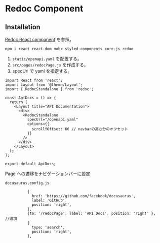 # Redoc Component

## Installation

[Redoc React component](https://redocly.com/docs/redoc/deployment/react) を参照。

```
npm i react react-dom mobx styled-components core-js redoc
```

1. `static/openapi.yaml` を配置する。
1. `src/pages/redocPage.js` を作成する。
1. specUrl で yaml を指定する。

```
import React from 'react';
import Layout from '@theme/Layout';
import { RedocStandalone } from 'redoc';

const ApiDocs = () => {
  return (
    <Layout title="API Documentation">
      <div>
        <RedocStandalone
          specUrl="/openapi.yaml"
          options={{
            scrollYOffset: 60 // navbarの高さ分のオフセット
          }}
        />
      </div>
    </Layout>
  );
};

export default ApiDocs;
```

Page への遷移をナビゲーションバーに設定

`docusaurus.config.js`

```
          {
            href: 'https://github.com/facebook/docusaurus',
            label: 'GitHub',
            position: 'right',
          },
          {to: '/redocPage', label: 'API Docs', position: 'right' }, //追加
          {
            type: 'search',
            position: 'right',
          },
```

